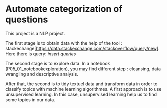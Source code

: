 # Automate categorization of questions

This project is a NLP project.

The first stage is to obtain data with the help of the tool : stackechange[https://data.stackexchange.com/stackoverflow/query/new]. Here there is query: 
*insert queries*

The second stage is to explore data. In a notebook (P05_01_notebookexploration), you may find different step : cleansing, data wrangling and descriptive analysis. 

After that, the second is to tidy textuel data and transform data in order to classify topics with machine learning algorithmes. A first approach is to use unsupervised learning. In this case, unsupervised learning help us to find some topics in our data.
